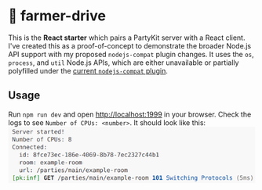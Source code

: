 # 🎈 farmer-drive

This is the **React starter** which pairs a PartyKit server with a React client. I've created this as a proof-of-concept to demonstrate the broader Node.js API support with my proposed `nodejs-compat` plugin changes. It uses the `os`, `process`, and `util` Node.js APIs, which are either unavailable or partially polyfilled under the [current `nodejs-compat` plugin](https://github.com/partykit/partykit/blob/main/packages/partykit/src/nodejs-compat.ts).

## Usage

Run `npm run dev` and open [http://localhost:1999](http://localhost:1999) in your browser. Check the logs to see `Number of CPUs: <number>`. It should look like this:
![Demo image showing os module working correctly](./demo.png)
